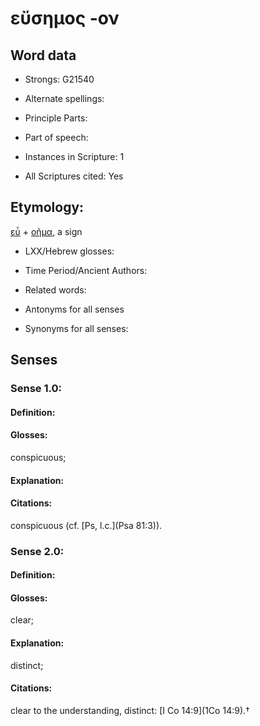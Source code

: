 # εὔσημος -ον

<!-- Status: S2=NeedsEdits -->
<!-- Lexica used for edits:   -->

## Word data

* Strongs: G21540

* Alternate spellings:



* Principle Parts: 


* Part of speech: 


* Instances in Scripture: 1

* All Scriptures cited: Yes

## Etymology: 

[εὖ]() + [οῆμα](), a sign

* LXX/Hebrew glosses: 


* Time Period/Ancient Authors: 


* Related words: 

* Antonyms for all senses

* Synonyms for all senses: 


## Senses 


### Sense  1.0: 

#### Definition: 

#### Glosses: 

conspicuous; 

#### Explanation: 


#### Citations: 

conspicuous (cf. [Ps, l.c.](Psa 81:3)). 

### Sense  2.0: 

#### Definition: 

#### Glosses: 

clear; 

#### Explanation: 

distinct; 

#### Citations: 

clear to the understanding, distinct: [I Co 14:9](1Co 14:9).†
